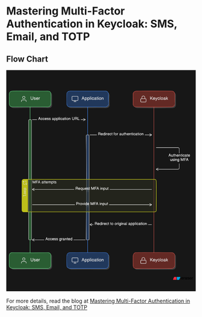 # Mastering Multi-Factor Authentication in Keycloak: SMS, Email, and TOTP

## Flow Chart

![Flow Chart](image.png)

For more details, read the blog at [Mastering Multi-Factor Authentication in Keycloak: SMS, Email, and TOTP](https://medium.com/@shreyasmk.mathur/mastering-multi-factor-authentication-in-keycloak-sms-email-and-totp-setup-guide-957305b92be1)
